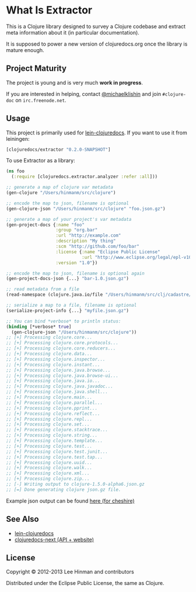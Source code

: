 # What Is Extractor

This is a Clojure library designed to survey a Clojure codebase and extract
meta information about it (in particular documentation).

It is supposed to power a new version of clojuredocs.org once the library
is mature enough.


## Project Maturity

The project is young and is very much **work in progress**.

If you are interested in helping, contact
[@michaelklishin](https://github.com/michaelklishin) and join
`#clojure-doc` on `irc.freenode.net`.


## Usage

This project is primarily used for
[lein-clojuredocs](https://github.com/clojuredocs/lein-clojuredocs). If
you want to use it from leiningen:

```clojure
[clojuredocs/extractor "0.2.0-SNAPSHOT"]
```

To use Extractor as a library:

```clojure
(ns foo
  (:require [clojuredocs.extractor.analyzer :refer :all]))

;; generate a map of clojure var metadata
(gen-clojure "/Users/hinmanm/src/clojure")

;; encode the map to json, filename is optional
(gen-clojure-json "/Users/hinmanm/src/clojure" "foo.json.gz")

;; generate a map of your project's var metadata
(gen-project-docs {:name "foo"
                   :group "org.bar"
                   :url "http://example.com"
                   :description "My thing"
                   :scm "http://github.com/foo/bar"
                   :license {:name "Eclipse Public License"
                             :url "http://www.eclipse.org/legal/epl-v10.html"}
                   :version "1.0"})

;; encode the map to json, filename is optional again
(gen-project-docs-json {...} "bar-1.0.json.gz")

;; read metadata from a file
(read-namespace (clojure.java.io/file "/Users/hinmanm/src/clj/cadastre/src/cadastre/analyzer.clj"))

;; serialize a map to a file, filename is optional
(serialize-project-info {...} "myfile.json.gz")

;; You can bind *verbose* to println status:
(binding [*verbose* true]
  (gen-clojure-json "/Users/hinmanm/src/clojure"))
;; [+] Processing clojure.core...
;; [+] Processing clojure.core.protocols...
;; [+] Processing clojure.core.reducers...
;; [+] Processing clojure.data...
;; [+] Processing clojure.inspector...
;; [+] Processing clojure.instant...
;; [+] Processing clojure.java.browse...
;; [+] Processing clojure.java.browse-ui...
;; [+] Processing clojure.java.io...
;; [+] Processing clojure.java.javadoc...
;; [+] Processing clojure.java.shell...
;; [+] Processing clojure.main...
;; [+] Processing clojure.parallel...
;; [+] Processing clojure.pprint...
;; [+] Processing clojure.reflect...
;; [+] Processing clojure.repl...
;; [+] Processing clojure.set...
;; [+] Processing clojure.stacktrace...
;; [+] Processing clojure.string...
;; [+] Processing clojure.template...
;; [+] Processing clojure.test...
;; [+] Processing clojure.test.junit...
;; [+] Processing clojure.test.tap...
;; [+] Processing clojure.uuid...
;; [+] Processing clojure.walk...
;; [+] Processing clojure.xml...
;; [+] Processing clojure.zip...
;; [-] Writing output to clojure-1.5.0-alpha6.json.gz
;; [=] Done generating clojure json.gz file.
```

Example json output can be found [here (for cheshire)](https://gist.github.com/3880616)

## See Also

- [lein-clojuredocs](http://github.com/clojuredocs/lein-clojuredocs)
- [clojuredocs-next (API + website)](http://github.com/clojuredocs/web)

## License

Copyright © 2012-2013 Lee Hinman and contributors

Distributed under the Eclipse Public License, the same as Clojure.

